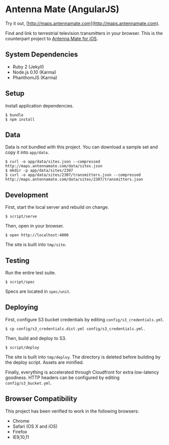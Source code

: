 # Antenna Mate (AngularJS)

Try it out, [http://maps.antennamate.com](http://maps.antennamate.com).

Find and link to terrestrial television transmitters in your browser.
This is the counterpart project to [Antenna Mate for iOS](http://antennamate.com).

## System Dependencies

* Ruby 2 (Jekyll)
* Node.js 0.10 (Karma)
* PhanthomJS (Karma)

## Setup

Install application dependencies.

    $ bundle
    $ npm install

## Data

Data is not bundled with this project. You can download a sample set and copy
it into `app/data`.

    $ curl -o app/data/sites.json --compressed http://maps.antennamate.com/data/sites.json
    $ mkdir -p app/data/sites/2307
    $ curl -o app/data/sites/2307/transmitters.json --compressed http://maps.antennamate.com/data/sites/2307/transmitters.json

## Development

First, start the local server and rebuild on change.

    $ script/serve

Then, open in your browser.

    $ open http://localhost:4000

The site is built into `tmp/site`.

## Testing

Run the entire test suite.

    $ script/spec

Specs are located in `spec/unit`.

## Deploying

First, configure S3 bucket credentials by editing
`config/s3_credentials.yml`.

    $ cp config/s3_credentials.dist.yml config/s3_credentials.yml.

Then, build and deploy to S3.

    $ script/deploy

The site is built into `tmp/deploy`. The directory is deleted before
building by the deploy script. Assets are minified.

Finally, everything is accelerated through Cloudfront for extra low-latency
goodness. HTTP headers can be configured by editing `config/s3_bucket.yml`.

## Browser Compatibility

This project has been verified to work in the following browsers:

* Chrome
* Safari (OS X and iOS)
* Firefox
* IE9,10,11
